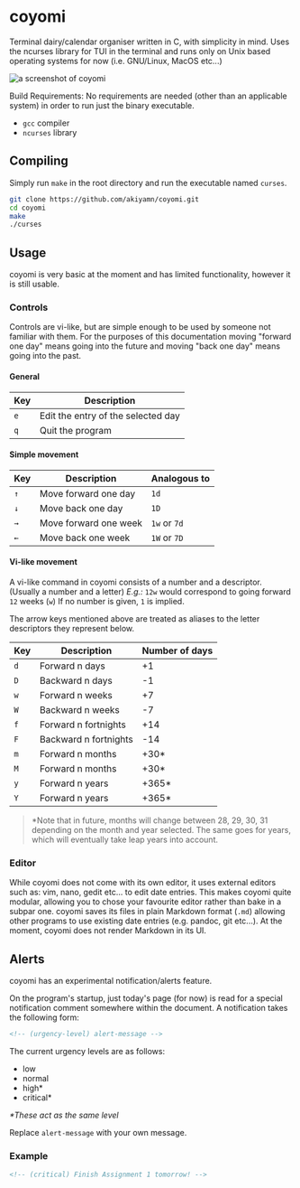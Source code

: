 # coyomi
Terminal dairy/calendar organiser written in C, with simplicity in mind.
Uses the ncurses library for TUI in the terminal and runs only on Unix based operating systems for now (i.e. GNU/Linux, MacOS etc...)

![a screenshot of coyomi](https://hirasawa.moe/media/coyomi.png)

Build Requirements:
No requirements are needed (other than an applicable system) in order to run just the binary executable.

- `gcc` compiler
- `ncurses` library


## Compiling

Simply run `make` in the root directory and run the executable named `curses`.

```bash
git clone https://github.com/akiyamn/coyomi.git
cd coyomi
make
./curses
```

## Usage
coyomi is very basic at the moment and has limited functionality, however it is still usable.

### Controls
Controls are vi-like, but are simple enough to be used by someone not familiar with them.
For the purposes of this documentation moving "forward one day" means going into the future and moving "back one day" means going into the past.

#### General
|Key|Description|
|-|-|
|`e`|Edit the entry of the selected day|
|`q`|Quit the program|

#### Simple movement
|Key|Description|Analogous to|
|-|-|-|
|`↑`|Move forward one day|`1d`|
|`↓`|Move back one day|`1D`|
|`→`|Move forward one week|`1w` or `7d`|
|`←`|Move back one week|`1W` or `7D`|

#### Vi-like movement
A vi-like command in coyomi consists of a number and a descriptor. (Usually a number and a letter)
_E.g.:_ `12w` would correspond to going forward `12` weeks (`w`)
If no number is given, `1` is implied.

The arrow keys mentioned above are treated as aliases to the letter descriptors they represent below.

|Key|Description|Number of days|
|-|-|-|
|`d`|Forward n days|+1|
|`D`|Backward n days|-1|
|`w`|Forward n weeks|+7|
|`W`|Backward n weeks|-7|
|`f`|Forward n fortnights|+14|
|`F`|Backward n fortnights|-14|
|`m`|Forward n months|+30\*|
|`M`|Forward n months|+30\*|
|`y`|Forward n years|+365\*|
|`Y`|Forward n years|+365\*|

>\*Note that in future, months will change between 28, 29, 30, 31 depending on the month and year selected. The same goes for years, which will eventually take leap years into account.

### Editor

While coyomi does not come with its own editor, it uses external editors such as: vim, nano, gedit etc... to edit date entries. This makes coyomi quite modular, allowing you to chose your favourite editor rather than bake in a subpar one. 
coyomi saves its files in plain Markdown format (`.md`) allowing other programs to use existing date entries (e.g. pandoc, git etc...). At the moment, coyomi does not render Markdown in its UI.

## Alerts

coyomi has an experimental notification/alerts feature.

On the program's startup, just today's page (for now) is read for a special notification comment somewhere within the document.
A notification takes the following form:
```markdown
<!-- (urgency-level) alert-message -->
```

The current urgency levels are as follows:
- low
- normal
- high\*
- critical\*

*\*These act as the same level*

Replace `alert-message` with your own message.

### Example
```markdown
<!-- (critical) Finish Assignment 1 tomorrow! -->
```




<!-- - `1-7` Select between the seven days of the week (1 = Monday etc...) -->

